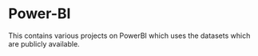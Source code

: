 # Power-BI
This contains various projects on PowerBI which uses the datasets which are publicly available.
